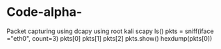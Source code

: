 # Code-alpha-
Packet capturing using dcapy using root kali
scapy
ls()
pkts = sniff(iface ="eth0", count=3)
pkts[0]
pkts[1]
pkts[2]
pkts.show()
hexdump(pkts[0])

